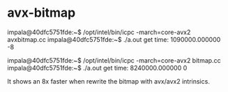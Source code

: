 # avx-bitmap
impala@40dfc5751fde:~$ /opt/intel/bin/icpc -march=core-avx2 avxbitmap.cc
impala@40dfc5751fde:~$ ./a.out 
get time: 1090000.000000 -8

impala@40dfc5751fde:~$ /opt/intel/bin/icpc -march=core-avx2 bitmap.cc
impala@40dfc5751fde:~$ ./a.out 
get time: 8240000.000000 0


It shows an 8x faster when rewrite the bitmap with avx/avx2 intrinsics.
